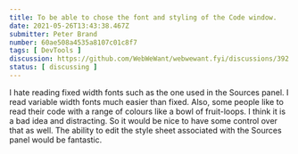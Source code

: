 ```yaml
---
title: To be able to chose the font and styling of the Code window.
date: 2021-05-26T13:43:38.467Z
submitter: Peter Brand
number: 60ae508a4535a8107c01c8f7
tags: [ DevTools ]
discussion: https://github.com/WebWeWant/webwewant.fyi/discussions/392
status: [ discussing ]
---
```

I hate reading fixed width fonts such as the one used in the Sources panel. I read variable width fonts much easier than fixed. Also, some people like to read 
their code with a range of colours like a bowl of fruit-loops. I think it is a bad idea and distracting. So it would be nice to have some control over that as well.
The ability to edit the style sheet associated with the Sources panel would be fantastic.
